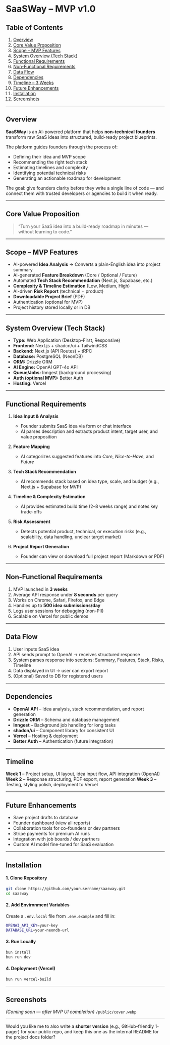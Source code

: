 
# SaaSWay – MVP v1.0

## Table of Contents

1. [Overview](#overview)
2. [Core Value Proposition](#core-value-proposition)
3. [Scope – MVP Features](#scope--mvp-features)
4. [System Overview (Tech Stack)](#system-overview)
5. [Functional Requirements](#functional-requirements)
6. [Non-Functional Requirements](#non-functional-requirements)
7. [Data Flow](#data-flow)
8. [Dependencies](#dependencies)
9. [Timeline – 3 Weeks](#timeline)
10. [Future Enhancements](#future-enhancements)
11. [Installation](#installation)
12. [Screenshots](#screenshots)

---

## Overview

**SaaSWay** is an AI-powered platform that helps **non-technical founders** transform raw SaaS ideas into structured, build-ready project blueprints.

The platform guides founders through the process of:

* Defining their idea and MVP scope
* Recommending the right tech stack
* Estimating timelines and complexity
* Identifying potential technical risks
* Generating an actionable roadmap for development

The goal: give founders clarity before they write a single line of code — and connect them with trusted developers or agencies to build it when ready.

---

## Core Value Proposition

> “Turn your SaaS idea into a build-ready roadmap in minutes — without learning to code.”

---

## Scope – MVP Features

* AI-powered **Idea Analysis** → Converts a plain-English idea into project summary
* AI-generated **Feature Breakdown** (Core / Optional / Future)
* Automated **Tech Stack Recommendation** (Next.js, Supabase, etc.)
* **Complexity & Timeline Estimation** (Low, Medium, High)
* AI-driven **Risk Report** (technical + product)
* **Downloadable Project Brief** (PDF)
* Authentication (optional for MVP)
* Project history stored locally or in DB

---

## System Overview (Tech Stack)

* **Type:** Web Application (Desktop-First, Responsive)
* **Frontend:** Next.js + shadcn/ui + TailwindCSS
* **Backend:** Next.js (API Routes) + tRPC
* **Database:** PostgreSQL (NeonDB)
* **ORM:** Drizzle ORM
* **AI Engine:** OpenAI GPT-4o API
* **Queue/Jobs:** Inngest (background processing)
* **Auth (optional MVP):** Better Auth
* **Hosting:** Vercel

---

## Functional Requirements

1. **Idea Input & Analysis**

   * Founder submits SaaS idea via form or chat interface
   * AI parses description and extracts product intent, target user, and value proposition

2. **Feature Mapping**

   * AI categorizes suggested features into *Core*, *Nice-to-Have*, and *Future*

3. **Tech Stack Recommendation**

   * AI recommends stack based on idea type, scale, and budget (e.g., Next.js + Supabase for MVP)

4. **Timeline & Complexity Estimation**

   * AI provides estimated build time (2–8 weeks range) and notes key trade-offs

5. **Risk Assessment**

   * Detects potential product, technical, or execution risks (e.g., scalability, data handling, unclear target market)

6. **Project Report Generation**

   * Founder can view or download full project report (Markdown or PDF)

---

## Non-Functional Requirements

1. MVP launched in **3 weeks**
2. Average API response under **8 seconds** per query
3. Works on Chrome, Safari, Firefox, and Edge
4. Handles up to **500 idea submissions/day**
5. Logs user sessions for debugging (non-PII)
6. Scalable on Vercel for public demos

---

## Data Flow

1. User inputs SaaS idea
2. API sends prompt to OpenAI → receives structured response
3. System parses response into sections: Summary, Features, Stack, Risks, Timeline
4. Data displayed in UI → user can export report
5. (Optional) Saved to DB for registered users

---

## Dependencies

* **OpenAI API** – Idea analysis, stack recommendation, and report generation
* **Drizzle ORM** – Schema and database management
* **Inngest** – Background job handling for long tasks
* **shadcn/ui** – Component library for consistent UI
* **Vercel** – Hosting & deployment
* **Better Auth** – Authentication (future integration)

---

## Timeline

**Week 1** – Project setup, UI layout, idea input flow, API integration (OpenAI)
**Week 2** – Response structuring, PDF export, report generation
**Week 3** – Testing, styling polish, deployment to Vercel

---

## Future Enhancements

* Save project drafts to database
* Founder dashboard (view all reports)
* Collaboration tools for co-founders or dev partners
* Stripe payments for premium AI runs
* Integration with job boards / dev partners
* Custom AI model fine-tuned for SaaS evaluation

---

## Installation

#### 1. Clone Repository

```bash
git clone https://github.com/yourusername/saasway.git
cd saasway
```

#### 2. Add Environment Variables

Create a `.env.local` file from `.env.example` and fill in:

```bash
OPENAI_API_KEY=your-key
DATABASE_URL=your-neondb-url
```

#### 3. Run Locally

```bash
bun install
bun run dev
```

#### 4. Deployment (Vercel)

```bash
bun run vercel-build
```

---

## Screenshots

*(Coming soon — after MVP UI completion)*
`/public/cover.webp`

---

Would you like me to also write a **shorter version** (e.g., GitHub-friendly 1-pager) for your public repo, and keep this one as the internal README for the project docs folder?
